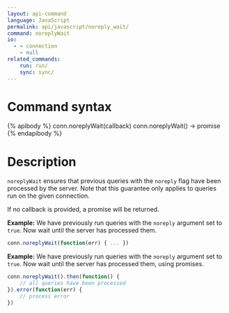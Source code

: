 ```yaml
---
layout: api-command 
language: JavaScript
permalink: api/javascript/noreply_wait/
command: noreplyWait
io:
  - - connection
    - null
related_commands:
    run: run/
    sync: sync/
---
```


# Command syntax #

{% apibody %}
conn.noreplyWait(callback)
conn.noreplyWait() &rarr; promise
{% endapibody %}

# Description #

`noreplyWait` ensures that previous queries with the `noreply` flag have been processed
by the server. Note that this guarantee only applies to queries run on the given connection.

If no callback is provided, a promise will be returned.

__Example:__ We have previously run queries with the `noreply` argument set to `true`. Now
wait until the server has processed them.

```js
conn.noreplyWait(function(err) { ... })
```

__Example:__ We have previously run queries with the `noreply` argument set to `true`. Now
wait until the server has processed them, using promises.

```js
conn.noreplyWait().then(function() {
    // all queries have been processed
}).error(function(err) {
    // process error
})
```

